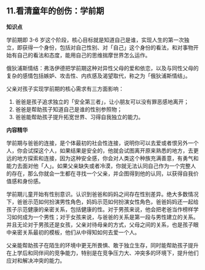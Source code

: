 ## 11.看清童年的创伤：学前期
**知识点**


学前期即 3-6 岁这个阶段，核心目标就是知道自己是谁，实现人生的第一次独立，即获得一个身份，包括对自己性别、对「自己」这个身份的看法，和对事物开始有自己的看法和态度，能用自己的思维揣摩世界怎么运作。


俄狄浦斯情结：弗洛伊德把学前期这种对异性父母的爱和依恋，以及与同性父母的复杂的感情包括嫉妒、攻击性、内疚感及渴望取代，称之为「俄狄浦斯情结」。


父亲对孩子实现学前期的核心需求有三方面影响：


1. 爸爸是孩子追求独立的「安全第三者」，让小朋友可以没有罪恶感地离开；
2. 爸爸是帮助孩子知道自己是谁的性别参照物；
3. 爸爸能帮助孩子提升拓宽世界、习得自我独立的能力。

**内容精华**


学前期与爸爸的连接，是个体最初的社会性连接，说明你可以去爱或者恨另外一个人，你会试探这个人，如果结果是安全的，他就会试图离开原来熟悉的地方，去更远的地方探索和连接，因为这种安全感，你会对人类这个种族充满善意，有勇气和能力去面对他「人」。如果父亲缺失或者冷漠，你就无法认同自己作为一个完整人的存在，那么你就会一生都在寻找一个父亲，并企图得到他的认同，以获得自我价值感和身份感。


学前期儿童开始有性别意识。认识到爸爸和妈妈之间存在性别差异。绝大多数情况下，爸爸示范如何扮演男性角色，妈妈示范如何扮演女性角色，爸爸妈妈还一起给孩子示范健康的亲密关系，包括健康的性。对于男孩来说，他会把老爸当作榜样学习如何成为一个男性；对于女孩来说，与爸爸的关系是第一段与男性建立的关系。并且无论对于男孩还是女孩，父亲对待母亲的方式，父母之间的关系，也是孩子眼中亲密关系最初的模板，他们从中得知如何去爱一个人。


父亲能帮助孩子在陌生的环境中更无所畏惧、敢于独立生存，同时能帮助孩子提升在上学后和同伴间的竞争能力，特别是在竞争压力大、冲突多的环境下，提升他们应对和解决冲突的能力。

